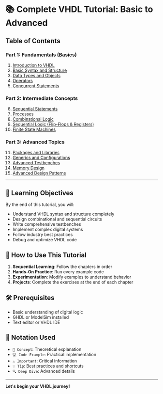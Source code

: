 # 📚 Complete VHDL Tutorial: Basic to Advanced

## Table of Contents

### **Part 1: Fundamentals (Basics)**
1. [Introduction to VHDL](./01-introduction/README.md)
2. [Basic Syntax and Structure](./02-basic-syntax/README.md)
3. [Data Types and Objects](./03-data-types/README.md)
4. [Operators](./04-operators/README.md)
5. [Concurrent Statements](./05-concurrent-statements/README.md)

### **Part 2: Intermediate Concepts**
6. [Sequential Statements](./06-sequential-statements/README.md)
7. [Processes](./07-processes/README.md)
8. [Combinational Logic](./08-combinational-logic/README.md)
9. [Sequential Logic (Flip-Flops & Registers)](./09-sequential-logic/README.md)
10. [Finite State Machines](./10-state-machines/README.md)

### **Part 3: Advanced Topics**
11. [Packages and Libraries](./11-packages-libraries/README.md)
12. [Generics and Configurations](./12-generics-configurations/README.md)
13. [Advanced Testbenches](./13-advanced-testbenches/README.md)
14. [Memory Design](./14-memory-design/README.md)
15. [Advanced Design Patterns](./15-advanced-patterns/README.md)

---

## 🎯 Learning Objectives

By the end of this tutorial, you will:
- Understand VHDL syntax and structure completely
- Design combinational and sequential circuits
- Write comprehensive testbenches
- Implement complex digital systems
- Follow industry best practices
- Debug and optimize VHDL code

## 🚀 How to Use This Tutorial

1. **Sequential Learning**: Follow the chapters in order
2. **Hands-On Practice**: Run every example code
3. **Experimentation**: Modify examples to understand behavior
4. **Projects**: Complete the exercises at the end of each chapter

## 🛠️ Prerequisites

- Basic understanding of digital logic
- GHDL or ModelSim installed
- Text editor or VHDL IDE

## 📖 Notation Used

- `📝 Concept`: Theoretical explanation
- `💻 Code Example`: Practical implementation
- `⚠️ Important`: Critical information
- `💡 Tip`: Best practices and shortcuts
- `🔍 Deep Dive`: Advanced details

---

**Let's begin your VHDL journey!**
